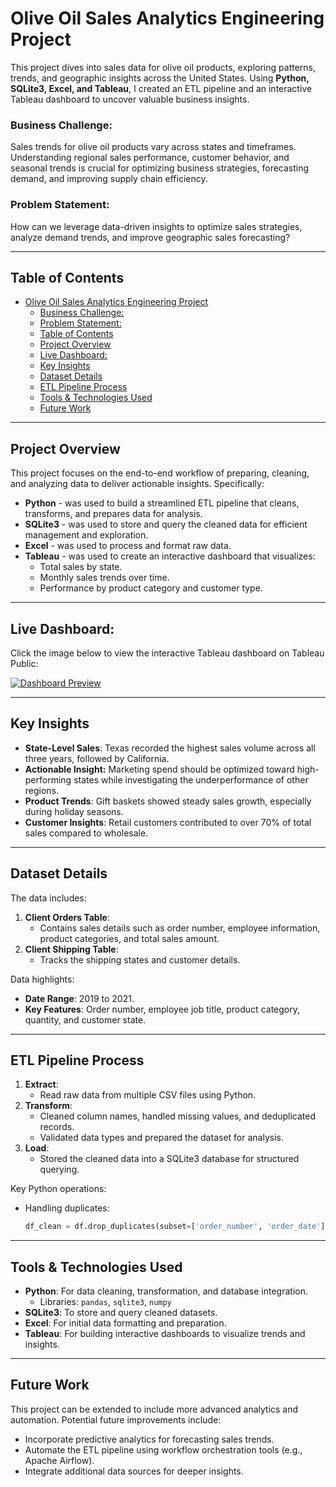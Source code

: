# Olive Oil Sales Analytics Engineering Project

This project dives into sales data for olive oil products, exploring patterns, trends, and geographic insights across the United States. 
Using **Python, SQLite3, Excel, and Tableau**, I created an ETL pipeline and an interactive Tableau dashboard to uncover valuable business insights.

### Business Challenge: 
Sales trends for olive oil products vary across states and timeframes. Understanding regional sales performance, customer behavior, and seasonal trends is crucial for optimizing business strategies, forecasting demand, and improving supply chain efficiency.

### Problem Statement: 
How can we leverage data-driven insights to optimize sales strategies, analyze demand trends, and improve geographic sales forecasting?

---
## Table of Contents
- [Olive Oil Sales Analytics Engineering Project](#olive-oil-sales-analytics-engineering-project)
    - [Business Challenge:](#business-challenge)
    - [Problem Statement:](#problem-statement)
  - [Table of Contents](#table-of-contents)
  - [Project Overview](#project-overview)
  - [Live Dashboard:](#live-dashboard)
  - [Key Insights](#key-insights)
  - [Dataset Details](#dataset-details)
  - [ETL Pipeline Process](#etl-pipeline-process)
  - [Tools \& Technologies Used](#tools--technologies-used)
  - [Future Work](#future-work)

---

##  Project Overview

This project focuses on the end-to-end workflow of preparing, cleaning, and analyzing data to deliver actionable insights. Specifically:
- **Python** - was used to build a streamlined ETL pipeline that cleans, transforms, and prepares data for analysis.
- **SQLite3** - was used to store and query the cleaned data for efficient management and exploration.
- **Excel** - was used to process and format raw data.
- **Tableau** - was used to create an interactive dashboard that visualizes:
  - Total sales by state.
  - Monthly sales trends over time.
  - Performance by product category and customer type.

---
##  Live Dashboard:
Click the image below to view the interactive Tableau dashboard on Tableau Public:

[![Dashboard Preview](https://public.tableau.com/static/images/Ol/Olive_Oil_Sales_17377600820360/OliveOilSales/1.png)](https://public.tableau.com/views/Olive_Oil_Sales_17377600820360/OliveOilSales)

---
##  Key Insights

-  **State-Level Sales**: Texas recorded the highest sales volume across all three years, followed by California.
  -  **Actionable Insight:** Marketing spend should be optimized toward high-performing states while investigating the underperformance of other regions.
-  **Product Trends**: Gift baskets showed steady sales growth, especially during holiday seasons.
-  **Customer Insights**: Retail customers contributed to over 70% of total sales compared to wholesale.


---

##  Dataset Details

The data includes:
1. **Client Orders Table**:
   - Contains sales details such as order number, employee information, product categories, and total sales amount.
2. **Client Shipping Table**:
   - Tracks the shipping states and customer details.

Data highlights:
- **Date Range**: 2019 to 2021.
- **Key Features**: Order number, employee job title, product category, quantity, and customer state.

---

##  ETL Pipeline Process

1. **Extract**:
   - Read raw data from multiple CSV files using Python.
2. **Transform**:
   - Cleaned column names, handled missing values, and deduplicated records.
   - Validated data types and prepared the dataset for analysis.
3. **Load**:
   - Stored the cleaned data into a SQLite3 database for structured querying.

Key Python operations:
- Handling duplicates:
  ```python
  df_clean = df.drop_duplicates(subset=['order_number', 'order_date'])

---

##  Tools & Technologies Used

- **Python**: For data cleaning, transformation, and database integration.
  - Libraries: `pandas`, `sqlite3`, `numpy`
- **SQLite3**: To store and query cleaned datasets.
- **Excel**: For initial data formatting and preparation.
- **Tableau**: For building interactive dashboards to visualize trends and insights.
  
---

##  Future Work
This project can be extended to include more advanced analytics and automation. Potential future improvements include:
- Incorporate predictive analytics for forecasting sales trends.
- Automate the ETL pipeline using workflow orchestration tools (e.g., Apache Airflow).
- Integrate additional data sources for deeper insights.

